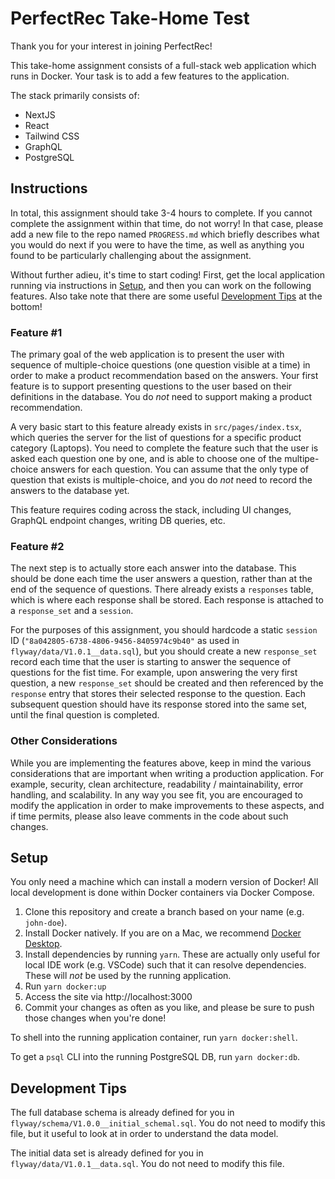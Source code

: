 # PerfectRec Take-Home Test
Thank you for your interest in joining PerfectRec!

This take-home assignment consists of a full-stack web application which runs in Docker. Your task is to add a few features to the application.

The stack primarily consists of:
* NextJS
* React
* Tailwind CSS
* GraphQL
* PostgreSQL

## Instructions
In total, this assignment should take 3-4 hours to complete. If you cannot complete the assignment within that time, do not worry! In that case, please add a new file to the repo named `PROGRESS.md` which briefly describes what you would do next if you were to have the time, as well as anything you found to be particularly challenging about the assignment.

Without further adieu, it's time to start coding! First, get the local application running via instructions in [Setup](#setup), and then you can work on the following features. Also take note that there are some useful [Development Tips](#development-tips) at the bottom!

### Feature #1
The primary goal of the web application is to present the user with sequence of multiple-choice questions (one question visible at a time) in order to make a product recommendation based on the answers. Your first feature is to support presenting questions to the user based on their definitions in the database. You do _not_ need to support making a product recommendation.

A very basic start to this feature already exists in `src/pages/index.tsx`, which queries the server for the list of questions for a specific product category (Laptops). You need to complete the feature such that the user is asked each question one by one, and is able to choose one of the multipe-choice answers for each question. You can assume that the only type of question that exists is multiple-choice, and you do _not_ need to record the answers to the database yet.

This feature requires coding across the stack, including UI changes, GraphQL endpoint changes, writing DB queries, etc.

### Feature #2
The next step is to actually store each answer into the database. This should be done each time the user answers a question, rather than at the end of the sequence of questions. There already exists a `responses` table, which is where each response shall be stored. Each response is attached to a `response_set` and a `session`.

For the purposes of this assignment, you should hardcode a static `session` ID (`"8a042805-6738-4806-9456-8405974c9b40"` as used in `flyway/data/V1.0.1__data.sql`), but you should create a new `response_set` record each time that the user is starting to answer the sequence of questions for the fist time. For example, upon answering the very first question, a new `response_set` should be created and then referenced by the `response` entry that stores their selected response to the question. Each subsequent question should have its response stored into the same set, until the final question is completed.

### Other Considerations
While you are implementing the features above, keep in mind the various considerations that are important when writing a production application. For example, security, clean architecture, readability / maintainability, error handling, and scalability. In any way you see fit, you are encouraged to modify the application in order to make improvements to these aspects, and if time permits, please also leave comments in the code about such changes.

## Setup
You only need a machine which can install a modern version of Docker! All local development is done within Docker containers via Docker Compose.

1. Clone this repository and create a branch based on your name (e.g. `john-doe`).
1. Install Docker natively. If you are on a Mac, we recommend [Docker Desktop](https://www.docker.com/products/docker-desktop/).
1. Install dependencies by running `yarn`. These are actually only useful for local IDE work
   (e.g. VSCode) such that it can resolve dependencies. These will _not_ be used by the running
   application.
1. Run `yarn docker:up`
1. Access the site via http://localhost:3000
1. Commit your changes as often as you like, and please be sure to push those changes when you're done!

To shell into the running application container, run `yarn docker:shell`.

To get a `psql` CLI into the running PostgreSQL DB, run `yarn docker:db`.

## Development Tips
The full database schema is already defined for you in `flyway/schema/V1.0.0__initial_schemal.sql`. You do not need to modify this file, but it useful to look at in order to understand the data model.

The initial data set is already defined for you in `flyway/data/V1.0.1__data.sql`. You do not need to modify this file.
